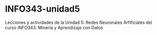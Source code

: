 # INFO343-unidad5
Lecciones y actividades de la Unidad 5: Redes Neuronales Arfificiales del curso INFO343: Minería y Aprendizaje con Datos
